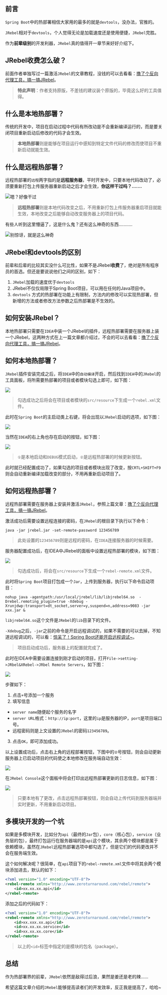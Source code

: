 


## 前言

`Spring Boot`中的热部署相信大家用的最多的就是`devtools`，没办法，官推的。

`JRebel`相对于`devtools`，个人觉得无论是加载速度还是使用便捷，`JRebel`完胜。

作为**前辈级别**的开发利器，`JRebel`真的值得开一章节来好好介绍下。

## JRebel收费怎么破？

前面作者单独写过一篇激活`JRebel`的文章教程，没钱的可以去看看：[撸了个反向代理工具，搞一搞JRebel](https://mp.weixin.qq.com/s/VBGoGMz0y2Y-y6NcdMcaLg)。

> **特此声明**：作者支持原版，不差钱的建议装个原版的，毕竟这么好的工具值得。

## 什么是本地热部署？

传统的开发中，项目在启动过程中代码有所改动是不会重新编译运行的，而是要关闭项目重新启动后修改的代码才会生效。

> **本地热部署**则是能够在项目运行中感知到特定文件代码的修改而使项目不重新启动就能生效。


## 什么是远程热部署？

远程热部署的`远程`两字指的是**远程服务器**，平时开发中，只要本地代码改动了，必须要重新打包上传服务器重新启动之后才会生效，**你这样干过吗？.......**

![嗯？好像干过](https://www.java-family.cn/BlogImage/Spring%20Boot%E4%BD%BF%E7%94%A8JRebel%E7%83%AD%E9%83%A8%E7%BD%B2/2.jpg)

> **远程热部署**则是本地代码改变之后，不用重新打包上传服务器重启项目就能生效，本地改变之后能够自动改变服务器上的项目代码。

有些人听到这里懵逼了，这是什么鬼？还有这么神奇的东西...........

![别惊讶，就是这么神奇](https://www.java-family.cn/BlogImage/Spring%20Boot%E4%BD%BF%E7%94%A8JRebel%E7%83%AD%E9%83%A8%E7%BD%B2/3.jpg)


## JRebel和devtools的区别
前辈和后辈的比较其实没什么可比性，如果不是JRebel**收费**了，绝对是所有程序员的首选。但还是要说说他们之间的区别，如下：

1. `JRebel`加载的速度优于`devtools`
2. JRebel不仅仅局限于Spring Boot项目，可以用在任何的Java项目中。
3. `devtools` 方式的热部署在功能上有限制，方法内的修改可以实现热部署，但新增的方法或者修改方法参数之后热部署是不生效的。


## 如何安装JRebel？
本地热部署只需要在`IDEA`中装一个JRebel的插件，远程热部署需要在服务器上装一个JRebel，这两种方式在上一篇文章都介绍过，不会的可以去看看：[撸了个反向代理工具，搞一搞JRebel](https://mp.weixin.qq.com/s/VBGoGMz0y2Y-y6NcdMcaLg)。


## 如何本地热部署？
`JRebel`插件安装完成之后，将`IDEA`中的`自动编译`开启，然后找到`IDEA`中的`JRebel`的工具面板，将所需要热部署的项目或者模块勾选上即可，如下图：

![](https://www.java-family.cn/BlogImage/Spring%20Boot%E4%BD%BF%E7%94%A8JRebel%E7%83%AD%E9%83%A8%E7%BD%B2/4.png)

> 勾选成功之后将会在项目或者模块的`src/resource`下生成一个`rebel.xml`文件。

此时在`Spring Boot`的主启动类上右键，将会出现以`JRebel`启动的选项，如下图：

![](https://www.java-family.cn/BlogImage/Spring%20Boot%E4%BD%BF%E7%94%A8JRebel%E7%83%AD%E9%83%A8%E7%BD%B2/5.png)

当然在`IDEA`的右上角也存在启动的按钮，如下图：

![](https://www.java-family.cn/BlogImage/Spring%20Boot%E4%BD%BF%E7%94%A8JRebel%E7%83%AD%E9%83%A8%E7%BD%B2/6.png)

> `①`是本地启动和`DEBUG`模式启动，`②`是远程热部署的时候更新按钮。


此时就已经配置成功了，如果勾选的项目或者模块出现了改变，按`CRTL+SHIFT+F9`则会自动重新编译加载改变的部分，不用再重新启动项目了。

## 如何远程热部署？

远程热部署需要在服务器上安装并激活`JRebel`，参照上篇文章：[撸了个反向代理工具，搞一搞JRebel](https://mp.weixin.qq.com/s/VBGoGMz0y2Y-y6NcdMcaLg)。

激活成功后需要设置远程连接的密码，在`JRebel`的根目录下执行以下命令：
```shell
java -jar jrebel.jar -set-remote-password 123456789
```
> 此处设置的`123456789`则是远程的密码，在`IDEA`连接服务器的时候需要。

服务器配置成功后，在IDEA中JRebel的面板中设置远程热部署的模块，如下图：

![](https://www.java-family.cn/BlogImage/Spring%20Boot%E4%BD%BF%E7%94%A8JRebel%E7%83%AD%E9%83%A8%E7%BD%B2/4.png)

> 勾选成功后，将会在`src/resource`下生成一个`rebel-remote.xml`文件。

此时将`Spring Boot`项目打包成一个`Jar`，上传到服务器，执行以下命令启动项目：
```shell
nohup java -agentpath:/usr/local/jrebel/lib/libjrebel64.so  -Drebel.remoting_plugin=true -Xdebug -Xrunjdwp:transport=dt_socket,server=y,suspend=n,address=9083 -jar xxx.jar &
```

`libjrebel64.so`这个文件是`JRebel`的`lib`目录下的文件。

`-Xdebug`之后，`-jar`之前的命令是开启远程调试的，如果不需要的可以去掉，不知道远程调试的，可以看：[惊呆了！Spring Boot还能开启远程调试~](https://mp.weixin.qq.com/s/EoJ8OaJWoXZSrP3Lvexd9Q)。

> 项目启动成功后，服务器上的配置就完成了。

此时在IDEA中需要设置连接到刚才启动的项目，打开`File->setting->JRbel&XRebel->JRbel Remote Servers`，如下图：

![](https://www.java-family.cn/BlogImage/Spring%20Boot%E4%BD%BF%E7%94%A8JRebel%E7%83%AD%E9%83%A8%E7%BD%B2/7.png)

步骤如下：
1. 点击`+`号添加一个服务
2. 填写信息
  - `server name`随便起个服务的名字
  - `server URL`格式：`http://ip:port`，这里的`ip`是服务器的IP，`port`是项目端口号。
  - 远程密码则是上文设置的`JRebel`的密码`123456789`。
3. 点击`OK`，即可添加成功。

以上设置成功后，点击右上角的远程部署按钮，下图中的`②`号按钮，则会自动更新服务器上已启动项目的代码使之本地修改在服务端自动生效：

![](https://www.java-family.cn/BlogImage/Spring%20Boot%E4%BD%BF%E7%94%A8JRebel%E7%83%AD%E9%83%A8%E7%BD%B2/6.png)

在`JRebel Console`这个面板中将会打印出远程热部署更新的日志信息，如下图：

![](https://www.java-family.cn/BlogImage/Spring%20Boot%E4%BD%BF%E7%94%A8JRebel%E7%83%AD%E9%83%A8%E7%BD%B2/8.png)

> 只要本地有了更改，点击远程热部署按钮，则会自动上传代码到服务器端并实时更新，不用重新启动项目。


## 多模块开发的一个坑
如果是多模块开发，比如分为`api`（最终的`Jar`包），`core`（核心包），`service`（业务层的包），最终打包运行在服务器端的是`api`这个模块，其余两个模块都是属于依赖模块，虽然在`JRebel`远程热部署选项中都勾选了，但是它们的代码更改并不会在服务端生效。

这个如何解决呢？很简单，在`api`项目下的`rebel-remote.xml`文件中将其余两个模块添加进去，默认的如下：
```xml
<?xml version="1.0" encoding="UTF-8"?>
<rebel-remote xmlns="http://www.zeroturnaround.com/rebel/remote">
    <id>xx.xx.xx.api</id>
</rebel-remote>
```

添加之后的代码如下：
```xml
<?xml version="1.0" encoding="UTF-8"?>
<rebel-remote xmlns="http://www.zeroturnaround.com/rebel/remote">
    <id>xx.xxx.xx.api</id>
    <id>xx.xx.xx.service</id>
    <id>xx.xx.xx.core</id>
</rebel-remote>
```

> 以上的`<id>`标签中指定的是模块的包名（package）。


## 总结

作为热部署界的前辈，`JRebel`依然是敌得过后浪，果然是姜还是老的辣......

希望这篇文章介绍的`JRebel`能够提高读者们的开发效率，反正我是提高了，哈哈~































